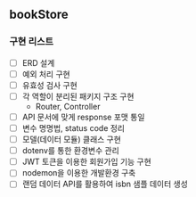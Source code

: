 ## bookStore

### 구현 리스트

- [ ] ERD 설계
- [ ] 예외 처리 구현
- [ ] 유효성 검사 구현
- [ ] 각 역할이 분리된 패키지 구조 구현
  - Router, Controller
- [ ] API 문서에 맞게 response 포맷 통일
- [ ] 변수 명명법, status code 정리
- [ ] 모델(데이터 모듈) 클래스 구현
- [ ] dotenv를 통한 환경변수 관리
- [ ] JWT 토큰을 이용한 회원가입 기능 구현
- [ ] nodemon을 이용한 개발환경 구축
- [ ] 랜덤 데이터 API를 활용하여 isbn 샘플 데이터 생성
